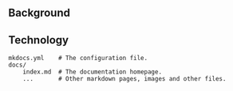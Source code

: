 
## Background


## Technology

    mkdocs.yml    # The configuration file.
    docs/
        index.md  # The documentation homepage.
        ...       # Other markdown pages, images and other files.
